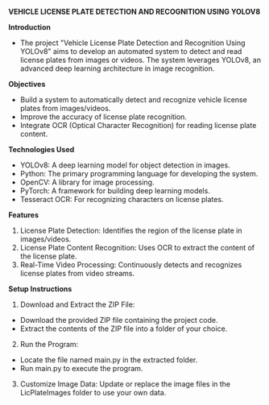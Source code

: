 ****VEHICLE LICENSE PLATE DETECTION AND RECOGNITION USING YOLOV8****

**Introduction**
- The project "Vehicle License Plate Detection and Recognition Using YOLOv8" aims to develop an automated system to detect and read license plates from images or videos. The system leverages YOLOv8, an advanced deep learning architecture in image recognition.

**Objectives**
- Build a system to automatically detect and recognize vehicle license plates from images/videos.
- Improve the accuracy of license plate recognition.
- Integrate OCR (Optical Character Recognition) for reading license plate content.

**Technologies Used**
- YOLOv8: A deep learning model for object detection in images.
- Python: The primary programming language for developing the system.
- OpenCV: A library for image processing.
- PyTorch: A framework for building deep learning models.
- Tesseract OCR: For recognizing characters on license plates.

**Features**
1. License Plate Detection:
   Identifies the region of the license plate in images/videos.
2. License Plate Content Recognition:
   Uses OCR to extract the content of the license plate.
3. Real-Time Video Processing:
   Continuously detects and recognizes license plates from video streams.
   
**Setup Instructions**
1. Download and Extract the ZIP File:
- Download the provided ZIP file containing the project code.
- Extract the contents of the ZIP file into a folder of your choice.
2. Run the Program:
- Locate the file named main.py in the extracted folder.
- Run main.py to execute the program.
3. Customize Image Data:
Update or replace the image files in the LicPlateImages folder to use your own data.
